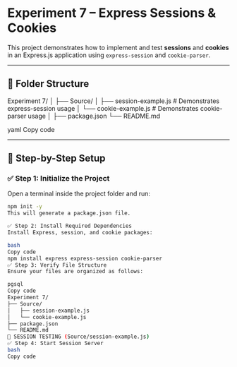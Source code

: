 # Experiment 7 – Express Sessions & Cookies

This project demonstrates how to implement and test **sessions** and **cookies** in an Express.js application using `express-session` and `cookie-parser`.

---

## 📁 Folder Structure

Experiment 7/
│
├── Source/
│ ├── session-example.js # Demonstrates express-session usage
│ └── cookie-example.js # Demonstrates cookie-parser usage
│
├── package.json
└── README.md

yaml
Copy code

---

## 🔧 Step-by-Step Setup

### ✅ Step 1: Initialize the Project

Open a terminal inside the project folder and run:

```bash
npm init -y
This will generate a package.json file.

✅ Step 2: Install Required Dependencies
Install Express, session, and cookie packages:

bash
Copy code
npm install express express-session cookie-parser
✅ Step 3: Verify File Structure
Ensure your files are organized as follows:

pgsql
Copy code
Experiment 7/
├── Source/
│   ├── session-example.js
│   └── cookie-example.js
├── package.json
└── README.md
🧪 SESSION TESTING (Source/session-example.js)
✅ Step 4: Start Session Server
bash
Copy code
